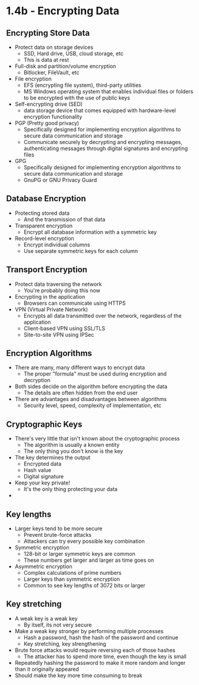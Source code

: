 # 1.4b - Encrypting Data
## Encrypting Store Data
- Protect data on storage devices
	- SSD, Hard drive, USB, cloud storage, etc
	- This is data at rest
- Full-disk and partition/volume encryption
	- Bitlocker, FileVault, etc
- File encryption
	- EFS (encrypting file system), third-party utilities
	- MS Windows operating system that enables individual files or folders to be encrypted with the use of public keys
- Self-encrypting drive (SED)
	- data storage device that comes equipped with hardware-level encryption functionality
- PGP (Pretty good privacy)
	- Specifically designed for implementing encryption algorithms to secure data communication and storage
	- Communicate securely by decrypting and encrypting messages, authenticating messages through digital signatures and encrypting files
- GPG
	- Specifically designed for implementing encryption algorithms to secure data communication and storage
	- GnuPG or GNU Privacy Guard
## Database Encryption
- Protecting stored data
	- And the transmission of that data
- Transparent encryption
	- Encrypt all database information with a symmetric key
- Record-level encryption
	- Encrypt individual columns
	- Use separate symmetric keys for each column
## Transport Encryption
- Protect data traversing the network
	- You're probably doing this now
- Encrypting in the application
	- Browsers can communicate using HTTPS
- VPN (Virtual Private Network)
	- Encrypts all data transmitted over the network, regardless of the application
	- Client-based VPN using SSL/TLS
	- Site-to-site VPN using IPSec
## Encryption Algorithms
- There are many, many different ways to encrypt data
	- The proper "formula" must be used during encryption and decryption
- Both sides decide on the algorithm before encrypting the data
	- The details are often hidden from the end user
- There are advantages and disadvantages between algorithms
	- Security level, speed, complexity of implementation, etc
## Cryptographic Keys
- There's very little that isn't known about the cryptographic process
	- The algorithm is usually a known entity
	- The only thing you don't know is the key
- The key determines the output
	- Encrypted data
	- Hash value
	- Digital signature
- Keep your key private!
	- It's the only thing protecting your data
- 
## Key lengths
- Larger keys tend to be more secure
	- Prevent brute-force attacks
	- Attackers can try every possible key combination
- Symmetric encryption
	- 128-bit or larger symmetric keys are common
	- These numbers get larger and larger as time goes on
- Asymmetric encryption
	- Complex calculations of prime numbers
	- Larger keys than symmetric encryption
	- Common to see key lengths of 3072 bits or larger
## Key stretching
- A weak key is a weak key
	- By itself, its not very secure
- Make a weak key stronger by performing multiple processes
	- Hash a password, hash the hash of the password and continue
	- Key stretching, key strengthening
- Brute force attacks would require reversing each of those hashes
	- The attacker has to spend more time, even though the key is small
- Repeatedly hashing the password to make it more random and longer than it originally appeared
- Should make the key more time consuming to break
